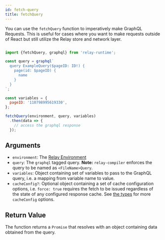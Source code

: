 ```yaml
---
id: fetch-query
title: fetchQuery
---
```

You can use the `fetchQuery` function to imperatively make GraphQL Requests. This is useful for cases where you want to make requests outside of React but still utilize the Relay store and network layer.

```javascript

import {fetchQuery, graphql} from 'relay-runtime';

const query = graphql`
  query ExampleQuery($pageID: ID!) {
    page(id: $pageID) {
      name
    }
  }
`;

const variables = {
  pageID: '110798995619330',
};

fetchQuery(environment, query, variables)
  .then(data => {
    // access the graphql response
  });

```

## Arguments

-   `environment`: The [Relay Environment](./relay-environment.html)
-   `query`: The `graphql` tagged query. **Note:** `relay-compiler` enforces the query to be named as `<FileName>Query`.
-   `variables`: Object containing set of variables to pass to the GraphQL query, i.e. a mapping from variable name to value.
-   `cacheConfig?`: Optional object containing a set of cache configuration options, i.e. `force: true` requires the fetch to be issued regardless of the state of any configured response cache. See [the types](https://github.com/DefinitelyTyped/DefinitelyTyped/blob/master/types/relay-runtime/lib/util/RelayRuntimeTypes.d.ts#L22-L35) for more `cacheConfig` options.

## Return Value

The function returns a `Promise` that resolves with an object containing data obtained from the query.
